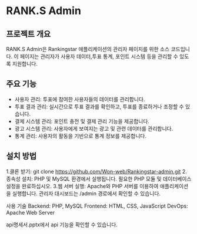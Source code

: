 # RANK.S Admin

## 프로젝트 개요
RANK.S Admin은 Rankingstar 애플리케이션의 관리자 페이지를 위한 소스 코드입니다. 이 페이지는 관리자가 사용자 데이터,투표 통계, 포인트 시스템 등을 관리할 수 있도록 지원합니다.

## 주요 기능
- 사용자 관리: 투표에 참여한 사용자들의 데이터를 관리합니다.
- 투표 결과 관리: 실시간으로 투표 결과를 확인하고, 투표를 종료하거나 조정할 수 있습니다.
- 결제 시스템 관리: 포인트 충전 및 결제 관리 기능을 제공합니다.
- 광고 시스템 관리: 사용자에게 보여지는 광고 및 관련 데이터를 관리합니다.
- 통계 관리: 사용자의 활동을 기반으로 통계 정보를 제공합니다.

## 설치 방법
1.클론 받기:
   git clone https://github.com/Won-web/Rankingstar-admin.git
2.종속성 설치:
PHP 및 MySQL 환경에서 실행됩니다.
필요한 PHP 모듈 및 데이터베이스 설정을 완료하십시오.
3.웹 서버 실행:
Apache와 PHP 서버를 이용하여 애플리케이션을 실행합니다.
관리자 대시보드는 /admin 경로에서 확인할 수 있습니다.

사용 기술
Backend: PHP, MySQL
Frontend: HTML, CSS, JavaScript
DevOps: Apache Web Server

api명세서.pptx에서 api 기능을 확인할 수 있습니다.
